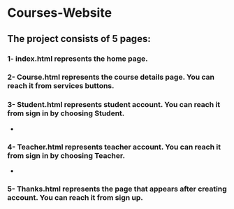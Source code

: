 # Courses-Website
## The project consists of 5 pages:
### 1- index.html represents the home page.

### 2- Course.html represents the course details page. You can reach it from services buttons.

### 3- Student.html represents student account. You can reach it from sign in by choosing Student.
-
### 4- Teacher.html represents teacher account. You can reach it from sign in by choosing Teacher.
-
### 5- Thanks.html represents the page that appears after creating account. You can reach it from sign up.
